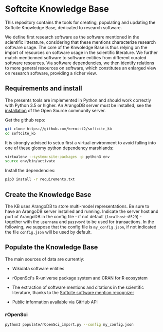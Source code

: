 # Softcite Knowledge Base

This repository contains the tools for creating, populating and updating the Softcite Knowledge Base, dedicated to research software. 

We define first research software as the software mentioned in the scientific litterature, considering that these mentions characterize research software usage. The core of the Knwoledge Base is thus relying on the import of resources on software usage in the scientific literature. We further match mentionned software to software entities from different curated software resources. Via software dependencies, we then identify relations to more general resources on software, which constitutes an enlarged view on research software, providing a richer view.  

## Requirements and install

The presents tools are implemented in Python and should work correctly with Python 3.5 or higher. An ArangoDB server must be installed, see the [installation](https://www.arangodb.com/download-major/) of the Open Source community server. 

Get the github repo:

```sh
git clone https://github.com/kermitt2/softcite_kb
cd softcite_kb
```
It is strongly advised to setup first a virtual environment to avoid falling into one of these gloomy python dependency marshlands:

```sh
virtualenv --system-site-packages -p python3 env
source env/bin/activate
```

Install the dependencies:

```sh
pip3 install -r requirements.txt
```

## Create the Knowledge Base

The KB uses ArangoDB to store multi-model representations. Be sure to have an ArangoDB server installed and running. Indicate the server host and port of ArangoDB in the config file - if not default (`localhost:8529`) - together with the `username` and `password` to be used for transactions. In the following, we suppose that the config file is `my_config.json`, if not indicated the file `config.json` will be used by default. 



## Populate the Knowledge Base

The main sources of data are currently:

- Wikidata software entities

- rOpenSci's R-universe package system and CRAN for R ecosystem

- The extraction of software mentions and citations in the scientific literature, thanks to the [Softcite software mention recognizer](https://github.com/ourresearch/software-mentions)

- Public information available via GitHub API


### rOpenSci

```bash
python3 populate/rOpenSci_import.py --config my_config.json
```


